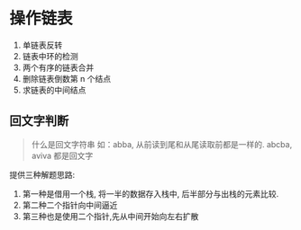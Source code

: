 
# 操作链表
1. 单链表反转
1. 链表中环的检测
1. 两个有序的链表合并
1. 删除链表倒数第 n 个结点
1. 求链表的中间结点

## 回文字判断
> 什么是回文字符串
如：abba, 从前读到尾和从尾读取前都是一样的.
abcba, aviva 都是回文字

提供三种解题思路:
1. 第一种是借用一个栈, 将一半的数据存入栈中, 后半部分与出栈的元素比较.
2. 第二种二个指针向中间逼近
3. 第三种也是使用二个指针,先从中间开始向左右扩散